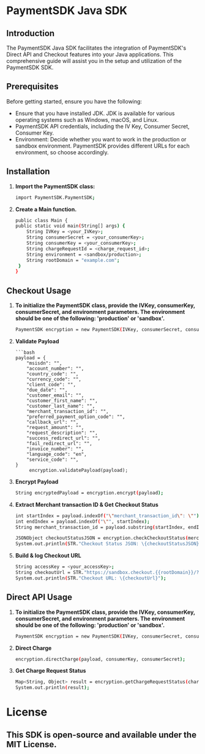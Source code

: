 # PaymentSDK Java SDK

## Introduction

The PaymentSDK Java SDK facilitates the integration of PaymentSDK's Direct API and Checkout features into your Java applications. This comprehensive guide will assist you in the setup and utilization of the PaymentSDK SDK.

## Prerequisites

Before getting started, ensure you have the following:

- Ensure that you have installed JDK. JDK is available for various operating systems such as Windows, macOS, and Linux.
- PaymentSDK API credentials, including the IV Key, Consumer Secret, Consumer Key.
- Environment: Decide whether you want to work in the production or sandbox environment. PaymentSDK provides different URLs for each environment, so choose accordingly.

## Installation

1. **Import the PaymentSDK class:**

    ```bash
   import PaymentSDK.PaymentSDK;

2. **Create a Main function.**

    ```bash
   public class Main {
    public static void main(String[] args) {
        String IVKey = <your_IVKey>;
        String consumerSecret = <your_consumerKey>;
        String consumerKey = <your_consumerKey>;
        String chargeRequestId = <charge_request_id>;
        String environment = <sandbox/production>;
        String rootDomain = "example.com";
     }
   }

## Checkout Usage

1. **To initialize the PaymentSDK class, provide the IVKey, consumerKey, consumerSecret, and environment parameters. The environment should be one of the following: 'production' or 'sandbox'.**

    ```bash
   PaymentSDK encryption = new PaymentSDK(IVKey, consumerSecret, consumerKey, environment, rootDomain);

2. **Validate Payload**

       ```bash
       payload = {
           "msisdn": "",
           "account_number": "",
           "country_code": "",
           "currency_code": "",
           "client_code": "",
           "due_date": "",
           "customer_email": "",
           "customer_first_name": "",
           "customer_last_name": "",
           "merchant_transaction_id": "",
           "preferred_payment_option_code": "",
           "callback_url": "",
           "request_amount": "",
           "request_description": "",
           "success_redirect_url": "",
           "fail_redirect_url": "",
           "invoice_number": "",
           "language_code": "en",
           "service_code": "",
       }
            encryption.validatePayload(payload);

3. **Encrypt Payload**

    ```bash
    String encryptedPayload = encryption.encrypt(payload);

4. **Extract Merchant transaction ID & Get Checkout Status**

    ```bash
    int startIndex = payload.indexOf("\"merchant_transaction_id\": \"") + "\"merchant_transaction_id\": \"".length();
    int endIndex = payload.indexOf("\"", startIndex);
    String merchant_transaction_id = payload.substring(startIndex, endIndex);
   
    JSONObject checkoutStatusJSON = encryption.checkCheckoutStatus(merchant_transaction_id);
    System.out.println(STR."Checkout Status JSON: \{checkoutStatusJSON}");

5. **Build & log Checkout URL**

    ```bash
    String accessKey = <your_accessKey>;
    String checkoutUrl = STR."https://sandbox.checkout.{{rootDomain}}/?access_key=\{encodeURIComponent(accessKey)}&payload=\{encodeURIComponent(encryptedPayload)}";
    System.out.println(STR."Checkout URL: \{checkoutUrl}");
   

## Direct API Usage

1. **To initialize the PaymentSDK class, provide the IVKey, consumerKey, consumerSecret, and environment parameters. The environment should be one of the following: 'production' or 'sandbox'.**

    ```bash
    PaymentSDK encryption = new PaymentSDK(IVKey, consumerSecret, consumerKey, environment, rootDomain);

2. **Direct Charge**

    ```bash
    encryption.directCharge(payload, consumerKey, consumerSecret);

3. **Get Charge Request Status**

    ```bash
    Map<String, Object> result = encryption.getChargeRequestStatus(chargeRequestId, consumerKey, consumerSecret);
    System.out.println(result);

# License

## This SDK is open-source and available under the MIT License. 

